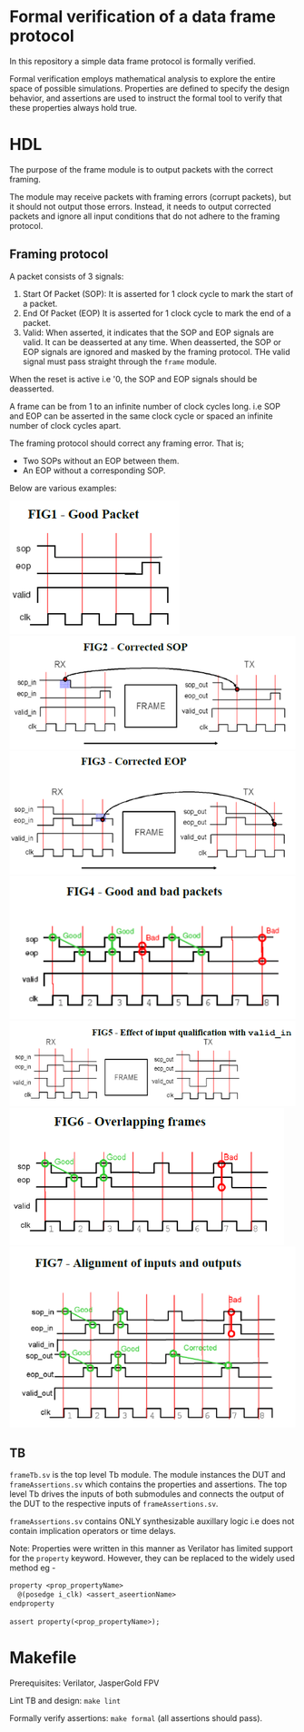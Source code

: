 # Formal verification of a data frame protocol

In this repository a simple data frame protocol is formally verified.

Formal verification employs mathematical analysis to explore the entire space of
possible simulations. Properties are defined to specify the design behavior, and
assertions are used to instruct the formal tool to verify that these properties
always hold true.

# HDL

The purpose of the frame module is to output packets with the correct framing.

The module may receive packets with framing errors (corrupt packets), but it
should not output those errors. Instead, it needs to output corrected
packets and ignore all input conditions that do not adhere to the framing
protocol.

## Framing protocol

A packet consists of 3 signals:
1. Start Of Packet (SOP): It is asserted for 1 clock cycle to mark the start of
a packet.
2. End Of Packet (EOP) It is asserted for 1 clock cycle to mark the end of a
packet.
3. Valid: When asserted, it indicates that the SOP and EOP signals are valid.
It can be deasserted at any time. When deasserted, the SOP or EOP signals are
ignored and masked by the framing protocol. THe valid signal must pass straight
through the `frame` module.

When the reset is active i.e '0, the SOP and EOP signals should be deasserted.

A frame can be from 1 to an infinite number of clock cycles long. i.e SOP and
EOP can be asserted in the same clock cycle or spaced an infinite number of
clock cycles apart.

The framing protocol should correct any framing error. That is;
- Two SOPs without an EOP between them.
- An EOP without a corresponding SOP.

Below are various examples:

![fig1](docs/fig1.png)
![fig2](docs/fig2.png)
![fig3](docs/fig3.png)
![fig4](docs/fig4.png)
![fig5](docs/fig5.png)
![fig6](docs/fig6.png)
![fig7](docs/fig7.png)

## TB

`frameTb.sv` is the top level Tb module. The module instances the DUT and
`frameAssertions.sv` which contains the properties and assertions. The top level
Tb drives the inputs of both submodules and connects the output of the DUT to
the respective inputs of `frameAssertions.sv`.

`frameAssertions.sv` contains ONLY synthesizable auxillary logic i.e does not
contain implication operators or time delays.

Note: Properties were written in this manner as Verilator has limited support
for the `property` keyword. However, they can be replaced to the widely used
method eg -

```
property <prop_propertyName>
  @(posedge i_clk) <assert_aseertionName>
endproperty

assert property(<prop_propertyName>);
```

# Makefile

Prerequisites: Verilator, JasperGold FPV

Lint TB and design: `make lint`

Formally verify assertions: `make formal` (all assertions should pass).
